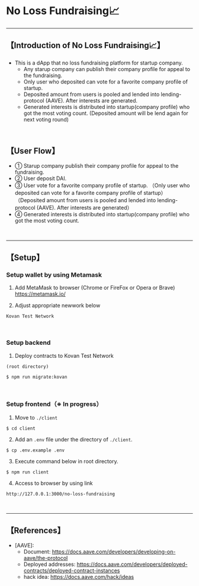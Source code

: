 # No Loss Fundraising📈

***
## 【Introduction of No Loss Fundraising📈】
- This is a dApp that no loss fundraising platform for startup company.
  - Any starup company can publish their company profile for appeal to the fundraising.
  - Only user who deposited can vote for a favorite company profile of startup.
  - Deposited amount from users is pooled and lended into lending-protocol (AAVE). After interests are generated.
  - Generated interests is distributed into startup(company profile) who got the most voting count.
    (Deposited amount will be lend again for next voting round)

&nbsp;

## 【User Flow】
- ① Starup company publish their company profile for appeal to the fundraising.
- ② User deposit DAI.
- ③ User vote for a favorite company profile of startup.
    （Only user who deposited can vote for a favorite company profile of startup）
    （Deposited amount from users is pooled and lended into lending-protocol (AAVE). After interests are generated）
- ④ Generated interests is distributed into startup(company profile) who got the most voting count.

&nbsp;

***

## 【Setup】
### Setup wallet by using Metamask
1. Add MetaMask to browser (Chrome or FireFox or Opera or Brave)    
https://metamask.io/  


2. Adjust appropriate newwork below 
```
Kovan Test Network
```

&nbsp;


### Setup backend
1. Deploy contracts to Kovan Test Network
```
(root directory)

$ npm run migrate:kovan
```

&nbsp;


### Setup frontend（※ In progress）
1. Move to `./client`
```
$ cd client
```

2. Add an `.env` file under the directory of `./client`.
```
$ cp .env.example .env
```

3. Execute command below in root directory.
```
$ npm run client
```

4. Access to browser by using link 
```
http://127.0.0.1:3000/no-loss-fundraising
```

&nbsp;


***

## 【References】
- [AAVE]:
  - Document: https://docs.aave.com/developers/developing-on-aave/the-protocol
  - Deployed addresses: https://docs.aave.com/developers/deployed-contracts/deployed-contract-instances
  - hack idea: https://docs.aave.com/hack/ideas
